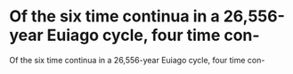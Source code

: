 # Of the six time continua in a 26,556-year Euiago cycle, four time con-

Of the six time continua in a 26,556-year Euiago cycle, four time con-